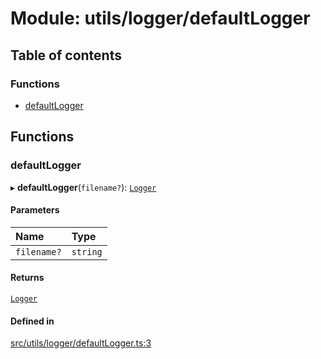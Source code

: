 # Module: utils/logger/defaultLogger

## Table of contents

### Functions

- [defaultLogger](utils_logger_defaultLogger#defaultlogger)

## Functions

### defaultLogger

▸ **defaultLogger**(`filename?`): [`Logger`](../interfaces/utils_logger_logger.Logger)

#### Parameters

| Name | Type |
| :------ | :------ |
| `filename?` | `string` |

#### Returns

[`Logger`](../interfaces/utils_logger_logger.Logger)

#### Defined in

[src/utils/logger/defaultLogger.ts:3](https://github.com/golemfactory/yajsapi/blob/7987f19/src/utils/logger/defaultLogger.ts#L3)
